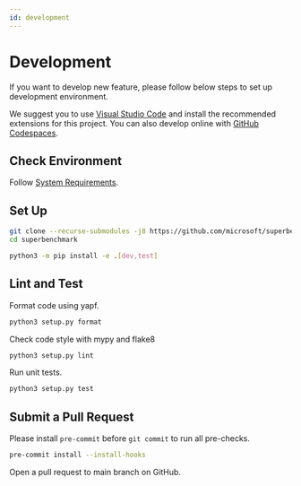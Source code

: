 ```yaml
---
id: development
---
```


# Development

If you want to develop new feature, please follow below steps to set up development environment.

We suggest you to use [Visual Studio Code](https://vscode.github.com/) and install the recommended extensions for this project.
You can also develop online with [GitHub Codespaces](https://github.com/codespaces).

## Check Environment

Follow [System Requirements](../getting-started/installation).

## Set Up

```bash
git clone --recurse-submodules -j8 https://github.com/microsoft/superbenchmark
cd superbenchmark

python3 -m pip install -e .[dev,test]
```

## Lint and Test

Format code using yapf.
```bash
python3 setup.py format
```

Check code style with mypy and flake8
```bash
python3 setup.py lint
```

Run unit tests.
```bash
python3 setup.py test
```

## Submit a Pull Request

Please install `pre-commit` before `git commit` to run all pre-checks.

```bash
pre-commit install --install-hooks
```

Open a pull request to main branch on GitHub.
